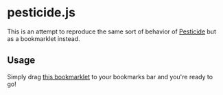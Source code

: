 pesticide.js
============

This is an attempt to reproduce the same sort of behavior of [Pesticide](http://pesticide.io) but as a bookmarklet instead.

## Usage

Simply drag <a href="http://rinaldi.io/pesticide.js">this bookmarklet</a> to your bookmarks bar and you're ready to go!
